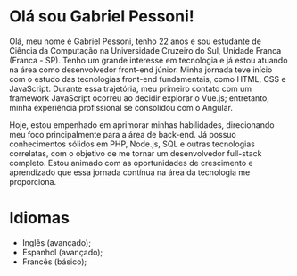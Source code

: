 # Olá sou Gabriel Pessoni!
Olá, meu nome é Gabriel Pessoni, tenho 22 anos e sou estudante de Ciência da Computação na Universidade Cruzeiro do Sul, Unidade Franca (Franca - SP). Tenho um grande interesse em tecnologia e já estou atuando na área como desenvolvedor front-end júnior. Minha jornada teve início com o estudo das tecnologias front-end fundamentais, como HTML, CSS e JavaScript. Durante essa trajetória, meu primeiro contato com um framework JavaScript ocorreu ao decidir explorar o Vue.js; entretanto, minha experiência profissional se consolidou com o Angular.

Hoje, estou empenhado em aprimorar minhas habilidades, direcionando meu foco principalmente para a área de back-end. Já possuo conhecimentos sólidos em PHP, Node.js, SQL e outras tecnologias correlatas, com o objetivo de me tornar um desenvolvedor full-stack completo. Estou animado com as oportunidades de crescimento e aprendizado que essa jornada contínua na área da tecnologia me proporciona.


# Idiomas
- Inglês (avançado);
- Espanhol (avançado);
- Francês (básico); 

